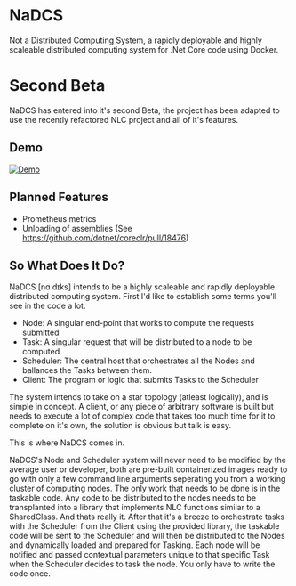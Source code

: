 # NaDCS
Not a Distributed Computing System, a rapidly deployable and highly scaleable distributed computing system for .Net Core code using Docker.

# Second Beta
NaDCS has entered into it's second Beta, the project has been adapted to use the recently refactored NLC project and all of it's features.

## Demo
[![Demo](http://i.pi.gy/j3OPq.png)](https://www.youtube.com/watch?v=-SgpyHsZa1U)
## Planned Features
 - Prometheus metrics
 - Unloading of assemblies (See https://github.com/dotnet/coreclr/pull/18476)

## So What Does It Do?
NaDCS [nɑ dɪks] intends to be a highly scaleable and rapidly deployable distributed computing system.
First I'd like to establish some terms you'll see in the code a lot. 

 - Node: A singular end-point that works to compute the requests submitted
 - Task: A singular request that will be distributed to a node to be computed
 - Scheduler: The central host that orchestrates all the Nodes and ballances the Tasks between them.
 - Client: The program or logic that submits Tasks to the Scheduler
 
The system intends to take on a star topology (atleast logically), and is simple in concept. A client, or any piece of arbitrary software
is built but needs to execute a lot of complex code that takes too much time for it to complete on it's own, the solution is obvious but
talk is easy. 

This is where NaDCS comes in.

NaDCS's Node and Scheduler system will never need to be modified by the average user or developer, both are pre-built containerized
images ready to go with only a few command line arguments seperating you from a working cluster of computing nodes. The only work that needs to be done is in the taskable code. Any code to be distributed to the nodes needs to be transplanted into a library that 
implements NLC functions similar to a SharedClass. And thats really it. After that it's a breeze to orchestrate tasks with the Scheduler from the Client 
using the provided library, the taskable code will be sent to the Scheduler and will then be distributed to the Nodes and dynamically 
loaded and prepared for Tasking. Each node will be notified and passed contextual parameters unique to that specific Task when the 
Scheduler decides to task the node. You only have to write the code once.